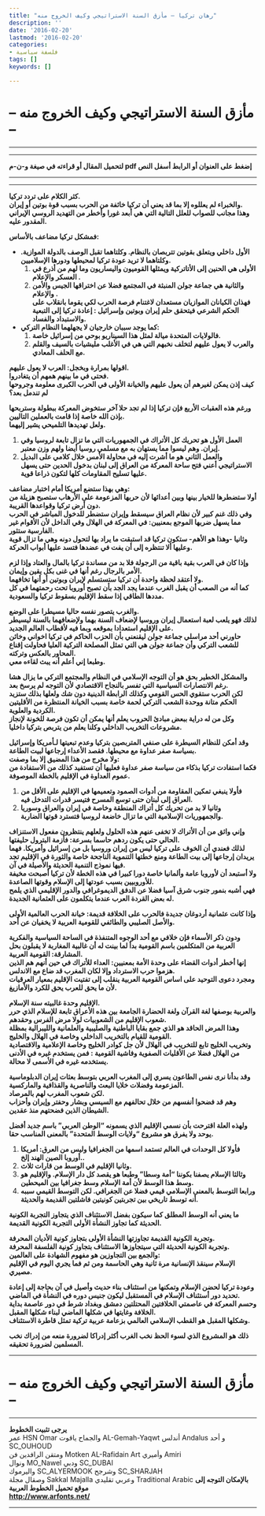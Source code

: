 ```yaml
---
title: "رهان تركيا – مأزق السنة الاستراتيجي وكيف الخروج منه"
description: ''
date: '2016-02-20'
lastmod: '2016-02-20'
categories:
- فلسفة سياسية
tags: []
keywords: []

---
```

# **– مأزق السنة الاستراتيجي وكيف الخروج منه –**

---

---

**لتحميل المقال أو قراءته في صيغة و-ن-م pdf إضغط على العنوان أو الرابط أسفل النص**

---



---

**كثر الكلام على تردد تركيا.  
والخبراء لم يعللوه إلا بما قد يعني أن تركيا خائفة من الحرب بسبب قوة بوتين أو إيران.  
وهذا مجانب للصواب للعلل التالية التي هي أبعد غورا وأخطر من التهديد الروسي الإيراني المقدور عليه.**

**فمشكل تركيا مضاعف بالأساس:**

* **الأول داخلي ويتعلق بقوتين تتربصان بالنظام. وكلتاهما تقبل الوصف بالدولة الموازية. وكلتاهما لا تريد عودة تركيا لمحيطها ودورها الإسلاميين.**
  1. **الأولى هي الحنين إلى الأتاتركية ويمثلها القوميون واليساريون وما لهم من أذرع في العسكر والإعلام .**
  2. **والثانية هي جماعة جولن المنبثة في المجتمع فضلا عن اختراقها الجيس والأمن والإعلام .  
     فهذان الكيانان الموازيان مستعدان لاغتنام فرصة الحرب لكي يقوما بانقلاب على الحكم الشرعي فيتحقق حلم إيران وبوتين وإسرائيل : إعادة تركيا إلى التبعية والاستبداد والفساد.**
* **كما يوجد سببان خارجيان لا يجهلهما النظام التركي:**
  1. **فالولايات المتحدة ميالة لمثل هذا السيناريو بوحي من إسرائيل خاصة.**
  2. **والعرب لا يعول عليهم لتخلف نخبهم التي هي في الأغلب مليشيات بالسيف والقلم مع الحلف المعادي.**

**اقولها بمرارة وبخجل: العرب لا يعول عليهم.  
فحتى في ما بينهم همهم أن يتغادروا.  
كيف إذن يمكن لغيرهم أن يعول عليهم والخيانة الأولى في الحرب الكبرى معلومة وجروحها لم تندمل بعد؟**

**ورغم هذه العقبات الأربع فإن تركيا إذا لم تجد حلا آخر ستخوض المعركة ببطولة وستربحها بإذن الله خاصة إذا قامت بالعملين التاليين.  
ولعل تهديدها التلميحي يشير إليهما.**

1. **العمل الأول هو تحريك كل الأتراك في الجمهوريات التي ما تزال تابعة لروسيا وفي إيران. وهم ليسوا مما يستهان به مع مسلمي روسيا أيضا ولهم وزن معتبر.**
2. **والعمل الثاني هو ما أشرت إليه في محاولة الأمس خلال كلامي على البديل الاستراتيجي أعني فتح ساحة المعركة من العراق إلى لبنان بدخول الحدين حتى يسهل عليها تسليح المقاومات كلها لتكون ذراعا قوية.**

**وهي بهذا ستضع أمريكا أمام اختبار مضاعف:  
أولا ستضطرها للخيار بينها وبين أعدائها لأن حربها المزعومة على الأرهاب ستصبح هزيلة من دون أرض تركيا وقواعدها القريبة.  
وفي ذلك غنم كبير لأن نظام العراق سيسقط وإيران ستضطر للدخول المباشر في الحرب مما يسهل ضربها الموجع بمعنيين: في المعركة في الهلال وفي الداخل لأن الأقوام غير الفارسية ستثور.  
وثانيا -وهذا هو الأهم- ستكون تركيا قد استبقت ما يراد بها لتحول دونه وهي ما تزال قوية وعليها ألا تنتظره إلى أن يفت في عضدها فتسد عليها أبواب الحركة.**

**وإذا كان في العرب بقية باقية من الرجولة فلا بد من مساندة تركيا بالمال والعتاد وإذا لزم الأمر بالرجال رغم أنها في غنى بكل يقين وإيمان.  
ولا أعتقد لحظة واحدة أن تركيا ستستسلم لإيران وبوتين أو أنها تخافهما.  
كما أنه من الصعب أن يقبل الغرب عندما يجد الجد بأن تصبح أوروبا تحت رحمتهما في كل مددها الطاقي إذا سقط الإقليم بسقوط تركيا والسعودية.**

**والغرب يتصور نفسه حاليا مسيطرا على الوضع.  
لذلك فهو يلعب لعبة استعمال إيران وروسيا لإضعاف السنة بهما ولإضعافهما بالسنة ليسيطر على الإقليم استعدادا بموقعه وبما فيه لأقطاب العالم الجديد.  
حاورني أحد مراسلي جماعة جولن ليقنعني بأن الحزب الحاكم في تركيا اخواني وخائن للشعب التركي وأن جماعة جولن هي التي تمثل المصلحة التركية العليا فحاولت إقناع المحاور بالعكس وتركته.  
وطبعا إني أعلم أنه يبث لقاءه معي.**

**والمشكل الخطير بحق هو أن التوجه الإسلامي في النظام والمجتمع التركي ما يزال هشا رغم الانتصارات السياسية التي تفسر بالنجاح الاقتصادي لأن التوجه لم يرسخ بعد.  
لكن الحرب ستقوي الحس القومي وكذلك الرابطة الدينية دون شك ولعلها بذلك ستزيد الحكم متانة ووحدة الشعب التركي لحمة خاصة بسبب الخيانة المنتظرة من الأقليتين الكردية والعلوية.  
وكل من له دراية ببعض مبادئ الحروب يعلم أنها يمكن أن تكون فرصة للخونة لإنجاز مشروعات التخريب الداخلي وكلنا يعلم من يتربص بتركيا داخليا.**

**وقد أمكن للنظام السيطرة على صنفي المتربصين بتركيا وعدم تبعيتها لـأمريكا وإسرائيل بسياسة صفر عداوة مع محيطها. فقصد الأعداء إرجاعها لبيت الطاعة.  
ولا مخرج من هذا المضيق إلا بما وصفت:  
فكما استفادت تركيا بذكاء من سياسة صفر عداوة فعليها أن تستفيد كذلك من الاستفادة من عموم العداوة في الإقليم بالخطة الموصوفة.**

1. **فأولا ينبغي تمكين المقاومة من أدوات الصمود وتعميمها في الإقليم على الأقل من العراق إلى لبنان حتى توسع المسرح فتيسر قدرات التدخل فيه.**
2. **وثانيا لا بد من تحريك كل أتراك المنطقة وخاصة في إيران والعراق وسوريا والجمهوريات الإسلامية التي ما تزال خاضعة لروسيا فتسترد قوتها الضاربة.**

**وإني واثق من أن الأتراك لا تخفى عنهم هذه الحلول ولعلهم ينتظرون مفعول الاستنزاف الحالي حتى يكون ردهم حاسما بسرعة: فأزمة البترول حليفتها.  
لذلك فعندي أن الخوف على تركيا ليس من إيران وروسيا بل من إسرائيل وأمريكا. فهما يريدان إرجاعها إلى بيت الطاعة ومنع خطتها التنموية الناجحة خاصة والثورة في الإقليم تجد فيها نموذج التنمية الحديثة والأصيلة في آن.  
ولا أستبعد أن لأوروبا عامة وألمانيا خاصة دورا كبيرا في هذه الخطة لأن تركيا أصبحت مخيفة للأوروبيين بسبب عودتها إلى الإسلام وقوتها الصاعدة.  
فهي أشبه بنمور جنوب شرق آسيا فضلا عن الدفق الديموغرافي والدور الإقليمي الذي يلمح له بعض القردة العرب عندما يتكلمون على العثمانية الجديدة.**

**وإذا كانت عثمانية أردوغان جديدة فالحرب على الخلافة قديمة: خيانة الحرب العالمية الأولى والأصل الصليبي والطائفي للقومية العربية لا يخفيان عن أحد.**

**ودون ذكر الأسماء فإن خلافي مع أحد الوجوه المتنفذة في الساحة السياسية والفكرية العربية من المتكلمين باسم القومية بدأ لما بينت له أن غالبية المغاربة لا يقبلون بحل المشارقة: القومية العربية.  
إنها أخطر أدوات القضاء على وحدة الأمة بمعنيين: العداء للأتراك في حين أنهم هم الذين هزموا حرب الاسترداد وإلا لكان المغرب قد ضاع مع الاندلس.  
ومجرد دعوى التوحيد على اساس القومية العربية ينقلب إلى تفتيت الإقليم بمعيار العرقيات لأن ما يحق للعرب يحق للكرد والأمازيغ.**

**الإقليم وحدة غالبيته سنة الإسلام.  
والعربية بوصفها لغة القرآن ولغة الحضارة الجامعة بين هذه الأعراق تابعة للإسلام الذي حرر شعوب الإقليم من الشعوبيات لولا مرض الفرس وحقدهم.  
وهذا المرض الحاقد هو الذي جمع بقايا الباطنية والصليبية والعلمانية والليبرالية بمظلة القومية للقيام بالتخريب الداخلي وخاصة في الهلال والخليج.  
وتخريب الخليج تابع للتخريب في الهلال لأن جل كوادر الخليج وخاصة الإعلامية والاقتصادية من الهلال فضلا عن الأقليات الصفوية وفاشية القومية : فمن يستخدم غيره في الأدنى يستخدمه غيره في الأسمى لا محالة.**

**وقد بدأنا نرى نفس الطاعون يسري إلى المغرب العربي بتوسط بعثات إيران الدبلوماسية المزعومة وفضلات خلايا البعث والناصرية والقذافية والماركسية.  
لكن شعوب المغرب لهم بالمرصاد.  
وهم قد فضحوا أنفسهم من خلال تحالفهم مع السيسي وبشار وحفتر وإيران وأحزاب الشيطان الذين فضحتهم منذ عقدين.**

**ولهذه العلة اقترحت بأن نسمي الإقليم الذي يسمونه “الوطن العربي” باسم جديد أفضل يوحد ولا يفرق هو مشروع “ولايات الوسط المتحدة” بالمعنى المناسب حقا.**

1. **فأولا كل الوحدات في العالم تستمد اسمها من الجغرافيا وليس من العرق: أمريكا أوروبا الصين الهند إلخ..**
2. **وثانيا الإقليم في الوسط من قارات ثلاث.**
3. **وثالثا الإسلام يصفنا بكوننا “أمة وسطا” وطبعا هو يقصد كل دار الإسلام. والإقليم هو وسط هذا الوسط لأن أمة الإسلام وسط جغرافيا بين الميحطين.**
4. **ورابعا التوسط بالمعنى الإسلامي قيمي فضلا عن الجغرافي. لكن التوسط القيمي سببه أنه توسط تاريخي بين تجربتين كونيتين فاشلتين القديمة والحديثة.**

**ما يعني أنه الوسط المطلق كما سيكون بفضل الاستئناف الذي يتجاوز التجربة الكونية الحديثة كما تجاوز النشأة الأولى التجربة الكونية القديمة.**

**وتجربة الكونية القديمة تجاوزتها النشأة الأولى بتجاوز كونية الأديان المحرفة.  
وتجربة الكونية الحديثة التي سيتجاوزها الاستئناف بتجاوز كونية الفلسفة المحرفة.  
والجمع بين التجاوزين هو مفهوم الشهادة على العالمين:  
الإسلام سينقذ الإنسانية مرة ثانية وهي الحاسمة ومن ثم فما يجري اليوم في الإقليم مصيري.**

**وعودة تركيا لحضن الإسلام وتمكنها من استئناف بناء حديث وأصيل في آن بحاجة إلى إعادة تحديد دور أستئناف الإسلام في المستقبل ليكون جنيس دوره في النشأة في الماضي.  
وحسم المعركة في عاصمتي الخلافتين المحتلتين دمشق وبغداد شرط في دور عاصمة بداية الخلافة وغايتها في شكلها الماضي لبناء شكلها المقبل.  
وشكلها المقبل هو القطب الإسلامي العالمي بزعامة عربية تركية تمثل قاطرة الاستئناف.**

**ذلك هو المشروع الذي لسوء الحظ نخب الغرب أكثر إدراكا لضرورة منعه من إدراك نخب المسلمين لضرورة تحقيقه.**

---

# **– مأزق السنة الاستراتيجي وكيف الخروج منه –**

---

**يرجى تثبيت الخطوط**   
 عمر HSN Omar  والجماح ياقوت AL-Gemah-Yaqwt  أندلس Andalus  و أحد SC\_OUHOUD  
 ومتقن الرافدين فن Motken AL-Rafidain Art  وأميري Amiri   
 ونوال MO\_Nawel  ودبي SC\_DUBAI   
 واليرموك SC\_ALYERMOOK  وشرجح SC\_SHARJAH   
 وصقال مجلة Sakkal Majalla وعربي تقليدي Traditional Arabic  **بالإمكان التوجه إلى موقع تحميل الخطوط العربية  
 http://www.arfonts.net/**

---

###